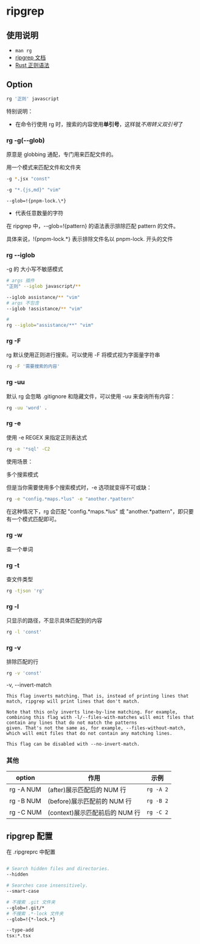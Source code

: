 # ripgrep

## 使用说明

- `man rg`
- [ripgrep 文档](https://github.com/BurntSushi/ripgrep/blob/master/GUIDE.md)
- [Rust 正则语法](https://docs.rs/regex/1.9.5/regex/#syntax)

## Option

```bash
rg '正则' javascript
```

特别说明：

- 在命令行使用 rg 时，搜索的内容使用**单引号**，这样就*不用转义双引号*了

### rg -g(--glob)

原意是 globbing 通配，专门用来匹配文件的。

用一个模式来匹配文件和文件夹

```bash
-g *.jsx "const"

-g "*.{js,md}" "vim"
```

`--glob=!{pnpm-lock.\*}`

- 代表任意数量的字符

在 ripgrep 中，--glob=!{pattern} 的语法表示排除匹配 pattern 的文件。

具体来说，!{pnpm-lock.\*} 表示排除文件名以 pnpm-lock. 开头的文件

### rg --iglob

-g 的 大小写不敏感模式

```bash
# args 插件
"正则" --iglob javascript/**

--iglob assistance/** "vim"
# args 不包含
--iglob !assistance/** "vim"

#
rg --iglob="assistance/**" "vim"
```

### rg -F

rg 默认使用正则进行搜索。可以使用 -F 将模式视为字面量字符串

```bash
rg -F '需要搜索的内容'
```

### rg -uu

默认 rg 会忽略 .gitignore 和隐藏文件，可以使用 -uu 来查询所有内容：

```bash
rg -uu 'word' .
```

### rg -e

使用 -e REGEX 来指定正则表达式

```bash
rg -e '*sql' -C2
```

使用场景：

多个搜索模式

但是当你需要使用多个搜索模式时，-e 选项就变得不可或缺：

```bash
rg -e "config.*maps.*lus" -e "another.*pattern"
```

在这种情况下，rg 会匹配 "config.*maps.*lus" 或 "another.\*pattern"，即只要有一个模式匹配即可。

### rg -w

查一个单词

### rg -t

查文件类型

```bash
rg -tjson 'rg'

```

### rg -l

只显示的路径，不显示具体匹配到的内容

```bash
rg -l 'const'
```

### rg -v

排除匹配的行

```bash
rg -v 'const'
```

-v, --invert-match

    This flag inverts matching. That is, instead of printing lines that match, ripgrep will print lines that don't match.

    Note that this only inverts line-by-line matching. For example, combining this flag with -l/--files-with-matches will emit files that contain any lines that do not match the patterns
    given. That's not the same as, for example, --files-without-match, which will emit files that do not contain any matching lines.

    This flag can be disabled with --no-invert-match.

### 其他

| option    | 作用                           | 示例      |
| --------- | ------------------------------ | --------- |
| rg -A NUM | (after)展示匹配后的 NUM 行     | `rg -A 2` |
| rg -B NUM | (before)展示匹配前的 NUM 行    | `rg -B 2` |
| rg -C NUM | (context)展示匹配前后的 NUM 行 | `rg -C 2` |

## ripgrep 配置

在 .ripgreprc 中配置

```bash

# Search hidden files and directories.
--hidden

# Searches case insensitively.
--smart-case

# 不搜索 .git 文件夹
--glob=!.git/*
# 不搜索 .*-lock 文件夹
--glob=!{*-lock.*}

--type-add
tsx:*.tsx

```
